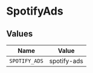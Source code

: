 # SpotifyAds


## Values

| Name          | Value         |
| ------------- | ------------- |
| `SPOTIFY_ADS` | spotify-ads   |